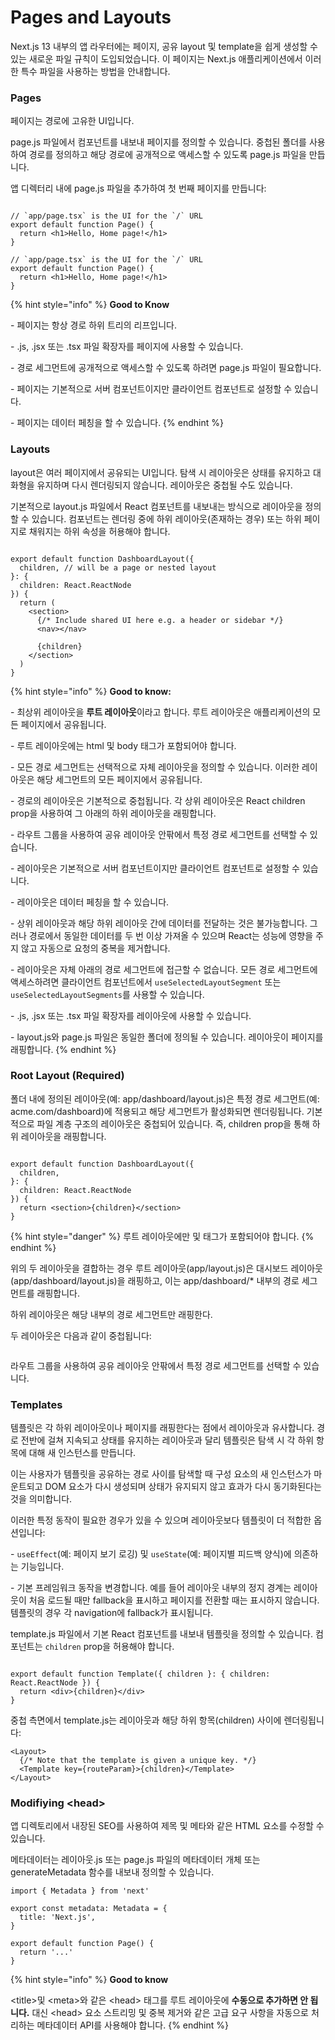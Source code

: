 # Pages and Layouts

Next.js 13 내부의 앱 라우터에는 페이지, 공유 layout 및 template을 쉽게 생성할 수 있는 새로운 파일 규칙이 도입되었습니다. 이 페이지는 Next.js 애플리케이션에서 이러한 특수 파일을 사용하는 방법을 안내합니다.



### Pages

페이지는 경로에 고유한 UI입니다.&#x20;

page.js 파일에서 컴포넌트를 내보내 페이지를 정의할 수 있습니다. 중첩된 폴더를 사용하여 경로를 정의하고 해당 경로에 공개적으로 액세스할 수 있도록 page.js 파일을 만듭니다.

앱 디렉터리 내에 page.js 파일을 추가하여 첫 번째 페이지를 만듭니다:

<figure><img src="../../../.gitbook/assets/image.png" alt=""><figcaption></figcaption></figure>

```tsx
// `app/page.tsx` is the UI for the `/` URL
export default function Page() {
  return <h1>Hello, Home page!</h1>
}
```

```tsx
// `app/page.tsx` is the UI for the `/` URL
export default function Page() {
  return <h1>Hello, Home page!</h1>
}
```

{% hint style="info" %}
**Good to Know**

\- 페이지는 항상 경로 하위 트리의 리프입니다.&#x20;

\- .js, .jsx 또는 .tsx 파일 확장자를 페이지에 사용할 수 있습니다.&#x20;

\- 경로 세그먼트에 공개적으로 액세스할 수 있도록 하려면 page.js 파일이 필요합니다.

\- 페이지는 기본적으로 서버 컴포넌트이지만 클라이언트 컴포넌트로 설정할 수 있습니다.&#x20;

\- 페이지는 데이터 페칭을 할 수 있습니다.&#x20;
{% endhint %}



### Layouts

layout은 여러 페이지에서 공유되는 UI입니다. 탐색 시 레이아웃은 상태를 유지하고 대화형을 유지하며 다시 렌더링되지 않습니다. 레이아웃은 중첩될 수도 있습니다.

기본적으로 layout.js 파일에서 React 컴포넌트를 내보내는 방식으로 레이아웃을 정의할 수 있습니다. 컴포넌트는 렌더링 중에 하위 레이아웃(존재하는 경우) 또는 하위 페이지로 채워지는 하위 속성을 허용해야 합니다.



<figure><img src="../../../.gitbook/assets/image (1).png" alt=""><figcaption></figcaption></figure>

```tsx
export default function DashboardLayout({
  children, // will be a page or nested layout
}: {
  children: React.ReactNode
}) {
  return (
    <section>
      {/* Include shared UI here e.g. a header or sidebar */}
      <nav></nav>
 
      {children}
    </section>
  )
}
```

{% hint style="info" %}
**Good to know:**

\- 최상위 레이아웃을 **루트 레이아웃**이라고 합니다. 루트 레이아웃은 애플리케이션의 모든 페이지에서 공유됩니다.&#x20;

\- 루트 레이아웃에는 html 및 body 태그가 포함되어야 합니다.

\- 모든 경로 세그먼트는 선택적으로 자체 레이아웃을 정의할 수 있습니다. 이러한 레이아웃은 해당 세그먼트의 모든 페이지에서 공유됩니다.

\- 경로의 레이아웃은 기본적으로 중첩됩니다. 각 상위 레이아웃은 React children prop을 사용하여 그 아래의 하위 레이아웃을 래핑합니다.

\- 라우트 그룹을 사용하여 공유 레이아웃 안팎에서 특정 경로 세그먼트를 선택할 수 있습니다.

\- 레이아웃은 기본적으로 서버 컴포넌트이지만 클라이언트 컴포넌트로 설정할 수 있습니다.

\- 레이아웃은 데이터 페칭을 할 수 있습니다.

\- 상위 레이아웃과 해당 하위 레이아웃 간에 데이터를 전달하는 것은 불가능합니다. 그러나 경로에서 동일한 데이터를 두 번 이상 가져올 수 있으며 React는 성능에 영향을 주지 않고 자동으로 요청의 중복을 제거합니다.

\- 레이아웃은 자체 아래의 경로 세그먼트에 접근할 수 없습니다. 모든 경로 세그먼트에 액세스하려면 클라이언트 컴포넌트에서 `useSelectedLayoutSegment` 또는 `useSelectedLayoutSegments`를 사용할 수 있습니다.

\- .js, .jsx 또는 .tsx 파일 확장자를 레이아웃에 사용할 수 있습니다.

\- layout.js와 page.js 파일은 동일한 폴더에 정의될 수 있습니다. 레이아웃이 페이지를 래핑합니다.
{% endhint %}



### Root Layout (Required)

폴더 내에 정의된 레이아웃(예: app/dashboard/layout.js)은 특정 경로 세그먼트(예: acme.com/dashboard)에 적용되고 해당 세그먼트가 활성화되면 렌더링됩니다. 기본적으로 파일 계층 구조의 레이아웃은 중첩되어 있습니다. 즉, children prop을 통해 하위 레이아웃을 래핑합니다.

<figure><img src="../../../.gitbook/assets/image (2).png" alt=""><figcaption></figcaption></figure>

```tsx
export default function DashboardLayout({
  children,
}: {
  children: React.ReactNode
}) {
  return <section>{children}</section>
}
```

{% hint style="danger" %}
루트 레이아웃에만 및 태그가 포함되어야 합니다.
{% endhint %}

위의 두 레이아웃을 결합하는 경우 루트 레이아웃(app/layout.js)은 대시보드 레이아웃(app/dashboard/layout.js)을 래핑하고, 이는 app/dashboard/\* 내부의 경로 세그먼트를 래핑합니다.

하위 레이아웃은 해당 내부의 경로 세그먼트만 래핑한다.

두 레이아웃은 다음과 같이 중첩됩니다:

<figure><img src="../../../.gitbook/assets/image (3).png" alt=""><figcaption></figcaption></figure>

라우트 그룹을 사용하여 공유 레이아웃 안팎에서 특정 경로 세그먼트를 선택할 수 있습니다.



### Templates

템플릿은 각 하위 레이아웃이나 페이지를 래핑한다는 점에서 레이아웃과 유사합니다. 경로 전반에 걸쳐 지속되고 상태를 유지하는 레이아웃과 달리 템플릿은 탐색 시 각 하위 항목에 대해 새 인스턴스를 만듭니다.

이는 사용자가 템플릿을 공유하는 경로 사이를 탐색할 때 구성 요소의 새 인스턴스가 마운트되고 DOM 요소가 다시 생성되며 상태가 유지되지 않고 효과가 다시 동기화된다는 것을 의미합니다.

이러한 특정 동작이 필요한 경우가 있을 수 있으며 레이아웃보다 템플릿이 더 적합한 옵션입니다:

\- `useEffect`(예: 페이지 보기 로깅) 및 `useState`(예: 페이지별 피드백 양식)에 의존하는 기능입니다.

\- 기본 프레임워크 동작을 변경합니다. 예를 들어 레이아웃 내부의 정지 경계는 레이아웃이 처음 로드될 때만 fallback을 표시하고 페이지를 전환할 때는 표시하지 않습니다. 템플릿의 경우 각 navigation에 fallback가 표시됩니다.

template.js 파일에서 기본 React 컴포넌트를 내보내 템플릿을 정의할 수 있습니다. 컴포넌트는 `children` prop을 허용해야 합니다.

<figure><img src="../../../.gitbook/assets/image (4).png" alt=""><figcaption></figcaption></figure>

```tsx
export default function Template({ children }: { children: React.ReactNode }) {
  return <div>{children}</div>
}
```

중첩 측면에서 template.js는 레이아웃과 해당 하위 항목(children) 사이에 렌더링됩니다:

```tsx
<Layout>
  {/* Note that the template is given a unique key. */}
  <Template key={routeParam}>{children}</Template>
</Layout>
```



### Modifiying \<head>

앱 디렉토리에서 내장된 SEO를 사용하여 제목 및 메타와 같은 HTML 요소를 수정할 수 있습니다.&#x20;

메타데이터는 레이아웃.js 또는 page.js 파일의 메타데이터 개체 또는 generateMetadata 함수를 내보내 정의할 수 있습니다.

```tsx
import { Metadata } from 'next'
 
export const metadata: Metadata = {
  title: 'Next.js',
}
 
export default function Page() {
  return '...'
}
```

{% hint style="info" %}
**Good to know**

\<title>및 \<meta>와 같은 \<head> 태그를 루트 레이아웃에 **수동으로 추가하면 안 됩니다.** 대신 \<head> 요소 스트리밍 및 중복 제거와 같은 고급 요구 사항을 자동으로 처리하는 메타데이터 API를 사용해야 합니다.
{% endhint %}



